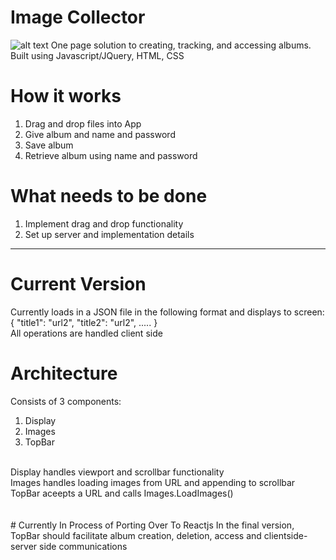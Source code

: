 # Image Collector

![alt text](https://cdn.discordapp.com/attachments/454248926963564556/465474355690733568/PicturesCollector.jpg)
One page solution to creating, tracking, and accessing albums.
Built using Javascript/JQuery, HTML, CSS

# How it works
1. Drag and drop files into App
2. Give album and name and password 
3. Save album
4. Retrieve album using name and password

# What needs to be done
1. Implement drag and drop functionality
2. Set up server and implementation details

--------------------------------------------------------------------------------------------------------
# Current Version
Currently loads in a JSON file in the following format and displays to screen:
{
  "title1": "url2",
  "title2": "url2",
  .....
}
<br/>
All operations are handled client side
# Architecture
Consists of 3 components:<br/>
1. Display<br/>
2. Images<br/>
3. TopBar<br/>
<br/>
Display handles viewport and scrollbar functionality<br/>
Images handles loading images from URL and appending to scrollbar<br/>
TopBar aceepts a URL and calls Images.LoadImages()<br/>
<br/>
<br/>
# Currently In Process of Porting Over To Reactjs
In the final version, TopBar should facilitate album creation, deletion, access and clientside-server side communications

